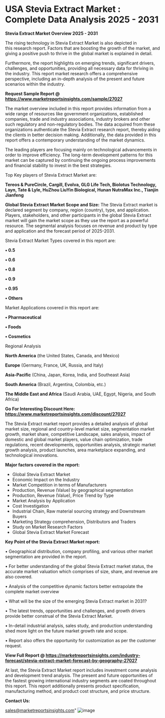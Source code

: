  # USA Stevia Extract Market : Complete Data Analysis 2025 - 2031

<Strong> Stevia Extract Market Overview 2025 - 2031</strong>

The rising technology in Stevia Extract Market is also depicted in this research report. Factors that are boosting the growth of the market, and giving a positive push to thrive in the global market is explained in detail.

Furthermore, the report highlights on emerging trends, significant drivers, challenges, and opportunities, providing all necessary data for thriving in the industry. This report market research offers a comprehensive perspective, including an in-depth analysis of the present and future scenarios within the industry.

<strong>Request Sample Report @ <a href=https://www.marketreportsinsights.com/sample/27027>https://www.marketreportsinsights.com/sample/27027</a></strong>

The market overview included in this report provides information from a wide range of resources like government organizations, established companies, trade and industry associations, industry brokers and other such regulatory and non-regulatory bodies. The data acquired from these organizations authenticate the Stevia Extract research report, thereby aiding the clients in better decision making. Additionally, the data provided in this report offers a contemporary understanding of the market dynamics.

The leading players are focusing mainly on technological advancements in order to improve efficiency. The long-term development patterns for this market can be captured by continuing the ongoing process improvements and financial stability to invest in the best strategies.

Top Key players of Stevia Extract Market are:

<strong>Tereos & PureCircle, Cargill, Evolva, GLG Life Tech, Biolotus Technology, Layn, Tate & Lyle, HuZhou LiuYin Biological, Hunan NutraMax Inc., Tianjin Jianfeng</strong>

<strong><b>Global Stevia Extract Market Scope and Size:</b></strong>
The Stevia Extract market is declared segment by company, region (country), type, and application. Players, stakeholders, and other participants in the global Stevia Extract market will gain the market scope as they use the report as a powerful resource. The segmental analysis focuses on revenue and product by type and application and the forecast period of 2025-2031.

Stevia Extract Market Types covered in this report are:

<strong>• 0.5

• 0.6

• 0.8

• 0.9

• 0.95

• Others</strong>

Market Applications covered in this report are:

<strong>• Pharmaceutical

• Foods

• Cosmetics</strong> 

Regional Analysis

<strong>North America</strong> (the United States, Canada, and Mexico)

<strong>Europe</strong> (Germany, France, UK, Russia, and Italy)

<strong>Asia-Pacific</strong> (China, Japan, Korea, India, and Southeast Asia)

<strong>South America</strong> (Brazil, Argentina, Colombia, etc.)

<strong>The Middle East and Africa</strong> (Saudi Arabia, UAE, Egypt, Nigeria, and South Africa)

<strong>Go For Interesting Discount Here: <a href=https://www.marketreportsinsights.com/discount/27027>https://www.marketreportsinsights.com/discount/27027</a></strong>

The Stevia Extract market report provides a detailed analysis of global market size, regional and country-level market size, segmentation market growth, market share, competitive Landscape, sales analysis, impact of domestic and global market players, value chain optimization, trade regulations, recent developments, opportunities analysis, strategic market growth analysis, product launches, area marketplace expanding, and technological innovations.

<strong><b>Major factors covered in the report:</b></strong>
<ul>
  <li>Global Stevia Extract Market </li>
  <li>Economic Impact on the Industry</li>
  <li>Market Competition in terms of Manufacturers</li>
  <li>Production, Revenue (Value) by geographical segmentation</li>
  <li>Production, Revenue (Value), Price Trend by Type</li>
  <li>Market Analysis by Application</li>
  <li>Cost Investigation</li>
  <li>Industrial Chain, Raw material sourcing strategy and Downstream Buyers</li>
  <li>Marketing Strategy comprehension, Distributors and Traders</li>
  <li>Study on Market Research Factors</li>
  <li>Global Stevia Extract Market Forecast</li>
</ul>

<strong><b>Key Point of the Stevia Extract Market report:</b></strong>

• Geographical distribution, company profiling, and various other market segmentation are provided in the report.

• For better understanding of the global Stevia Extract market status, the accurate market valuation which comprises of size, share, and revenue are also covered.

• Analysis of the competitive dynamic factors better extrapolate the complete market overview

• What will be the size of the emerging Stevia Extract market in 2031?

• The latest trends, opportunities and challenges, and growth drivers provide better construal of the Stevia Extract Market.

• In-detail industrial analysis, sales study, and production understanding shed more light on the future market growth rate and scope.

• Report also offers the opportunity for customization as per the customer request.

<strong><b>View Full Report @ <a href=https://marketreportsinsights.com/industry-forecast/stevia-extract-market-forecast-by-geography-27027>https://marketreportsinsights.com/industry-forecast/stevia-extract-market-forecast-by-geography-27027</a></b></strong>


At last, the Stevia Extract Market report includes investment come analysis and development trend analysis. The present and future opportunities of the fastest growing international industry segments are coated throughout this report. This report additionally presents product specification, manufacturing method, and product cost structure, and price structure.

<strong>Contact Us:</strong>

sales@marketreportsinsights.com"
![image](https://github.com/user-attachments/assets/cb4d34f8-e1bd-4454-899b-ab03af7f0b2e)
